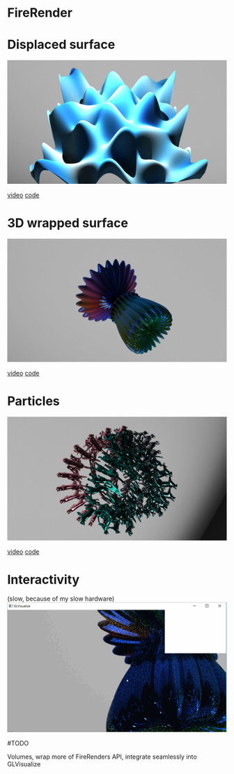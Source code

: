 # FireRender

# Displaced surface

![cat particles](https://github.com/JuliaGraphics/FireRender.jl/blob/master/docs/surface.png?raw=true)

[video](https://vimeo.com/154175783)
[code](https://github.com/JuliaGraphics/FireRender.jl/blob/master/examples/simple_displace.jl)


# 3D wrapped surface
![surface mesh](https://github.com/JuliaGraphics/FireRender.jl/blob/master/docs/surfmesh.png?raw=true)

[video](https://vimeo.com/154174476)
[code](https://github.com/JuliaGraphics/FireRender.jl/blob/master/examples/surfacemesh.jl)


# Particles
![surface mesh](https://github.com/JuliaGraphics/FireRender.jl/blob/master/docs/carticles.png?raw=true)

[video](https://vimeo.com/154174460)
[code](https://github.com/JuliaGraphics/FireRender.jl/blob/master/examples/instancing.jl)

# Interactivity
(slow, because of my slow hardware)
![surface mesh](https://github.com/JuliaGraphics/FireRender.jl/blob/master/docs/interactive.gif?raw=true)

#TODO

Volumes, wrap more of FireRenders API, integrate seamlessly into GLVisualize
